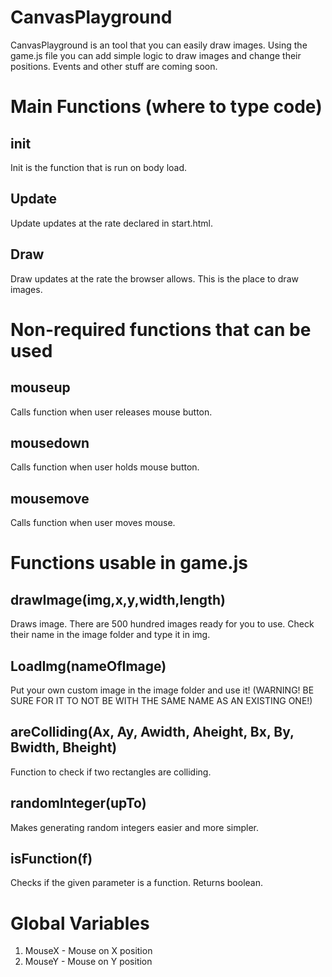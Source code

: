# CanvasPlayground

CanvasPlayground is an tool that you can easily draw images. Using the game.js file you can add simple logic to draw images and change their positions. Events and other stuff are coming soon.

# Main Functions (where to type code)

## init

Init is the function that is run on body load.

## Update

Update updates at the rate declared in start.html.

## Draw

Draw updates at the rate the browser allows. This is the place to draw images.

# Non-required functions that can be used

## mouseup

Calls function when user releases mouse button.

## mousedown

Calls function when user holds mouse button.

## mousemove

Calls function when user moves mouse.

# Functions usable in game.js

## drawImage(img,x,y,width,length)

Draws image. There are 500 hundred images ready for you to use. Check their name in the image folder and type it in img.

## LoadImg(nameOfImage)

Put your own custom image in the image folder and use it! (WARNING! BE SURE FOR IT TO NOT BE WITH THE SAME NAME AS AN EXISTING ONE!)

## areColliding(Ax, Ay, Awidth, Aheight, Bx, By, Bwidth, Bheight)

Function to check if two rectangles are colliding.

## randomInteger(upTo)

Makes generating random integers easier and more simpler.

## isFunction(f)

Checks if the given parameter is a function. Returns boolean.

# Global Variables

<ol>
<li>MouseX - Mouse on X position
<li>MouseY - Mouse on Y position
</ol>
